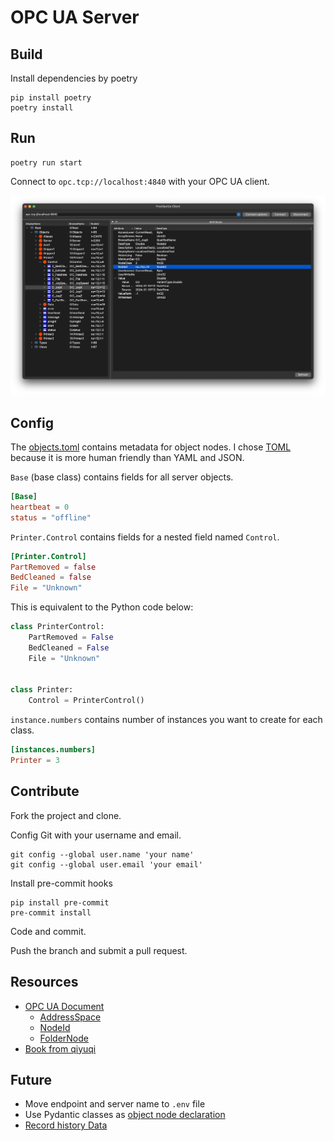# OPC UA Server

## Build

Install dependencies by poetry

```shell
pip install poetry
poetry install
```

## Run

```shell
poetry run start
```

Connect to `opc.tcp://localhost:4840` with your OPC UA client.

![example.png](example.png)

## Config

The [objects.toml](./objects.toml) contains metadata for object nodes.
I chose [TOML](https://toml.io/en/) because it is more human friendly than YAML and JSON.

`Base` (base class) contains fields for all server objects.

```toml
[Base]
heartbeat = 0
status = "offline"
```

`Printer.Control` contains fields for a nested field named `Control`.

```toml
[Printer.Control]
PartRemoved = false
BedCleaned = false
File = "Unknown"
```

This is equivalent to the Python code below:

```python
class PrinterControl:
    PartRemoved = False
    BedCleaned = False
    File = "Unknown"


class Printer:
    Control = PrinterControl()
```

`instance.numbers` contains number of instances you want to create for each class.

```toml
[instances.numbers]
Printer = 3
```

## Contribute

Fork the project and clone.

Config Git with your username and email.

```shell
git config --global user.name 'your name'
git config --global user.email 'your email'
```

Install pre-commit hooks

```shell
pip install pre-commit
pre-commit install
```

Code and commit.

Push the branch and submit a pull request.

## Resources

* [OPC UA Document](https://reference.opcfoundation.org/)
    * [AddressSpace](https://reference.opcfoundation.org/Core/Part1/v105/docs/6.3.4)
    * [NodeId](https://reference.opcfoundation.org/DI/v104/docs/3.3.2.1)
    * [FolderNode](https://reference.opcfoundation.org/Core/Part3/v104/docs/5.5.3#_Ref131474245)
* [Book from qiyuqi](https://qiyuqi.gitbooks.io/opc-ua/content/Part3/Chapter4.html)

## Future

* Move endpoint and server name to `.env` file
* Use Pydantic classes
  as [object node declaration](https://github.com/monash-automation/mes-printing-server/blob/main/src/opcuax/objects.py)
* [Record history Data](https://github.com/FreeOpcUa/opcua-asyncio/blob/master/examples/server-datavalue-history.py)
